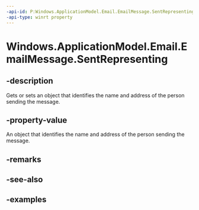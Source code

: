 ```yaml
---
-api-id: P:Windows.ApplicationModel.Email.EmailMessage.SentRepresenting
-api-type: winrt property
---
```


<!-- Property syntax.
public EmailRecipient SentRepresenting { get;  set; }
-->

# Windows.ApplicationModel.Email.EmailMessage.SentRepresenting

## -description
Gets or sets an object that identifies the name and address of the person sending the message.

## -property-value
An object that identifies the name and address of the person sending the message.

## -remarks

## -see-also

## -examples
